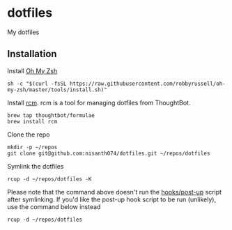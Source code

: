 # dotfiles

My dotfiles

## Installation

Install [Oh My Zsh](https://github.com/robbyrussell/oh-my-zsh)

```
sh -c "$(curl -fsSL https://raw.githubusercontent.com/robbyrussell/oh-my-zsh/master/tools/install.sh)"
```

Install [rcm](https://github.com/thoughtbot/rcm). rcm is a tool for managing dotfiles from ThoughtBot.

```
brew tap thoughtbot/formulae
brew install rcm
```

Clone the repo

```
mkdir -p ~/repos
git clone git@github.com:nisanth074/dotfiles.git ~/repos/dotfiles
```

Symlink the dotfiles

```
rcup -d ~/repos/dotfiles -K
```

Please note that the command above doesn't run the [hooks/post-up](https://github.com/nisanth074/dotfiles/blob/master/hooks/post-up) script after symlinking. If you'd like the post-up hook script to be run (unlikely), use the command below instead

```
rcup -d ~/repos/dotfiles
```
